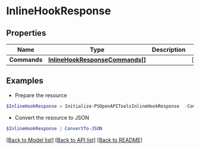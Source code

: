# InlineHookResponse
## Properties

Name | Type | Description | Notes
------------ | ------------- | ------------- | -------------
**Commands** | [**InlineHookResponseCommands[]**](InlineHookResponseCommands.md) |  | [optional] 

## Examples

- Prepare the resource
```powershell
$InlineHookResponse = Initialize-PSOpenAPIToolsInlineHookResponse  -Commands null
```

- Convert the resource to JSON
```powershell
$InlineHookResponse | ConvertTo-JSON
```

[[Back to Model list]](../README.md#documentation-for-models) [[Back to API list]](../README.md#documentation-for-api-endpoints) [[Back to README]](../README.md)

